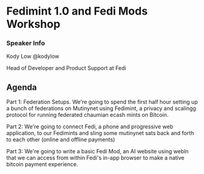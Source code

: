 # Fedimint 1.0 and Fedi Mods Workshop

### Speaker Info

Kody Low @kodylow

Head of Developer and Product Support at Fedi

## Agenda

Part 1: Federation Setups. We're going to spend the first half hour setting up a bunch of federations on Mutinynet using Fedimint, a privacy and scalingg protocol for running federated chaumian ecash mints on Bitcoin.

Part 2: We're going to connect Fedi, a phone and progressive web application, to our Fedimints and sling some mutinynet sats back and forth to each other (online and offline payments)

Part 3: We're going to write a basic Fedi Mod, an AI website using webln that we can access from within Fedi's in-app browser to make a native bitcoin payment experience.



